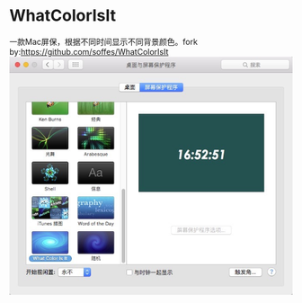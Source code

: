 # WhatColorIsIt
一款Mac屏保，根据不同时间显示不同背景颜色。fork by:https://github.com/soffes/WhatColorIsIt
![](https://raw.githubusercontent.com/makohill/WhatColorIsIt/master/demo.jpg)
